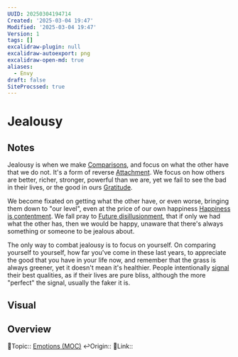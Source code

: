 ```yaml
---
UUID: 20250304194714
Created: '2025-03-04 19:47'
Modified: '2025-03-04 19:47'
Version: 1
tags: []
excalidraw-plugin: null
excalidraw-autoexport: png
excalidraw-open-md: true
aliases:
  - Envy
draft: false
SiteProcssed: true
---
```

# Jealousy

## Notes

Jealousy is when we make [Comparisons](/notes/comparisons.md), and focus on what the other have that we do not. It's a form of reverse [Attachment](/notes/attachment.md). We focus on how others are better, richer, stronger, powerful than we are, yet we fail to see the bad in their lives, or the good in ours [Gratitude](/notes/gratitude.md).

We become fixated on getting what the other have, or even worse, bringing them down to "our level", even at the price of our own happiness [Happiness is contentment](/notes/happiness-is-contentment.md). We fall pray to [Future disillusionment](/notes/future-disillusionment.md), that if only we had what the other has, then we would be happy, unaware that there's always something or someone to be jealous about. 

The only way to combat jealousy is to focus on yourself. On comparing yourself to yourself, how far you've come in these last years, to appreciate the good that you have in your life now, and remember that the grass is always greener, yet it doesn't mean it's healthier. People intentionally [signal](/notes/signaling.md) their best qualities, as if their lives are pure bliss, although the more "perfect" the signal, usually the faker it is.


## Visual


## Overview
🔼Topic:: [Emotions (MOC)](/mocs/emotions-moc.md)
↩️Origin::
🔗Link:: 



